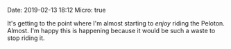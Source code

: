Date: 2019-02-13 18:12
Micro: true

It's getting to the point where I'm almost starting to _enjoy_ riding the Peloton. Almost. I'm happy this is happening because it would be such a waste to stop riding it.
